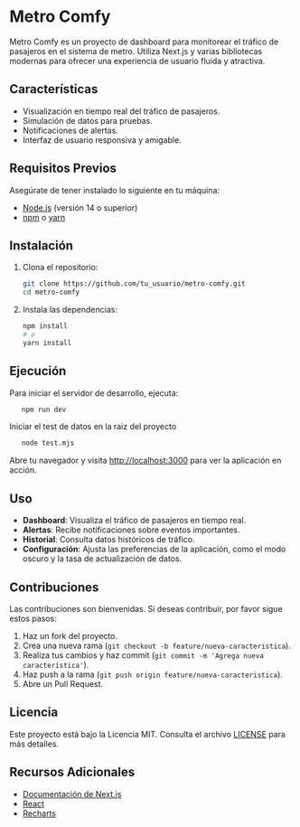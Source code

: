 # Metro Comfy

Metro Comfy es un proyecto de dashboard para monitorear el tráfico de pasajeros en el sistema de metro. Utiliza Next.js y varias bibliotecas modernas para ofrecer una experiencia de usuario fluida y atractiva.

## Características

- Visualización en tiempo real del tráfico de pasajeros.
- Simulación de datos para pruebas.
- Notificaciones de alertas.
- Interfaz de usuario responsiva y amigable.

## Requisitos Previos

Asegúrate de tener instalado lo siguiente en tu máquina:

- [Node.js](https://nodejs.org/) (versión 14 o superior)
- [npm](https://www.npmjs.com/) o [yarn](https://yarnpkg.com/)

## Instalación

1. Clona el repositorio:

   ```bash
   git clone https://github.com/tu_usuario/metro-comfy.git
   cd metro-comfy
   ```

2. Instala las dependencias:

   ```bash
   npm install
   # o
   yarn install
   ```

## Ejecución

Para iniciar el servidor de desarrollo, ejecuta:

```bash
   npm run dev
```

Iniciar el test de datos en la raiz del proyecto

```bash
   node test.mjs
```


Abre tu navegador y visita [http://localhost:3000](http://localhost:3000) para ver la aplicación en acción.

## Uso

- **Dashboard**: Visualiza el tráfico de pasajeros en tiempo real.
- **Alertas**: Recibe notificaciones sobre eventos importantes.
- **Historial**: Consulta datos históricos de tráfico.
- **Configuración**: Ajusta las preferencias de la aplicación, como el modo oscuro y la tasa de actualización de datos.

## Contribuciones

Las contribuciones son bienvenidas. Si deseas contribuir, por favor sigue estos pasos:

1. Haz un fork del proyecto.
2. Crea una nueva rama (`git checkout -b feature/nueva-caracteristica`).
3. Realiza tus cambios y haz commit (`git commit -m 'Agrega nueva característica'`).
4. Haz push a la rama (`git push origin feature/nueva-caracteristica`).
5. Abre un Pull Request.

## Licencia

Este proyecto está bajo la Licencia MIT. Consulta el archivo [LICENSE](LICENSE) para más detalles.

## Recursos Adicionales

- [Documentación de Next.js](https://nextjs.org/docs)
- [React](https://reactjs.org/)
- [Recharts](https://recharts.org/en-US/)
